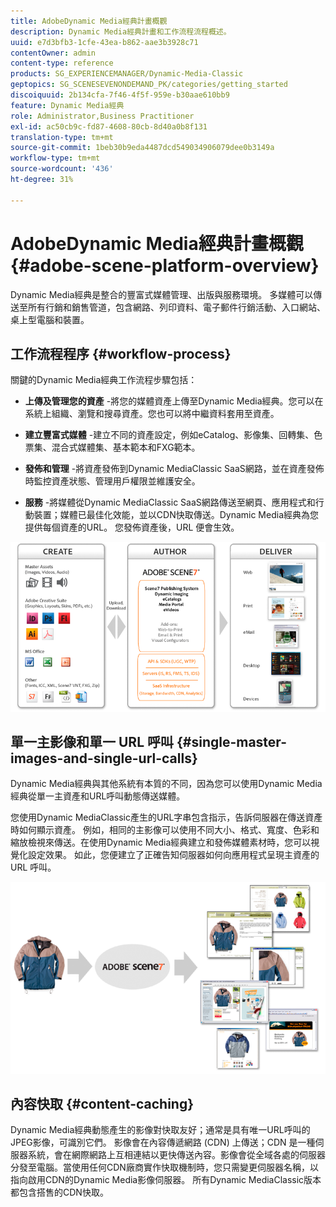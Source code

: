 ```yaml
---
title: AdobeDynamic Media經典計畫概觀
description: Dynamic Media經典計畫和工作流程流程概述。
uuid: e7d3bfb3-1cfe-43ea-b862-aae3b3928c71
contentOwner: admin
content-type: reference
products: SG_EXPERIENCEMANAGER/Dynamic-Media-Classic
geptopics: SG_SCENESEVENONDEMAND_PK/categories/getting_started
discoiquuid: 2b134cfa-7f46-4f5f-959e-b30aae610bb9
feature: Dynamic Media經典
role: Administrator,Business Practitioner
exl-id: ac50cb9c-fd87-4608-80cb-8d40a0b8f131
translation-type: tm+mt
source-git-commit: 1beb30b9eda4487dcd549034906079dee0b3149a
workflow-type: tm+mt
source-wordcount: '436'
ht-degree: 31%

---
```


# AdobeDynamic Media經典計畫概觀{#adobe-scene-platform-overview}

Dynamic Media經典是整合的豐富式媒體管理、出版與服務環境。 多媒體可以傳送至所有行銷和銷售管道，包含網路、列印資料、電子郵件行銷活動、入口網站、桌上型電腦和裝置。

## 工作流程程序 {#workflow-process}

關鍵的Dynamic Media經典工作流程步驟包括：

* **上傳及管理您的資產** -將您的媒體資產上傳至Dynamic Media經典。您可以在系統上組織、瀏覽和搜尋資產。您也可以將中繼資料套用至資產。

* **建立豐富式媒體** -建立不同的資產設定，例如eCatalog、影像集、回轉集、色票集、混合式媒體集、基本範本和FXG範本。

* **發佈和管理** -將資產發佈到Dynamic MediaClassic SaaS網路，並在資產發佈時監控資產狀態、管理用戶權限並維護安全。

* **服務** -將媒體從Dynamic MediaClassic SaaS網路傳送至網頁、應用程式和行動裝置；媒體已最佳化效能，並以CDN快取傳送。Dynamic Media經典為您提供每個資產的URL。 您發佈資產後，URL 便會生效。

![Dynamic Media經典工作流程程式](/help/assets/gs_workflow.png)

## 單一主影像和單一 URL 呼叫 {#single-master-images-and-single-url-calls}

Dynamic Media經典與其他系統有本質的不同，因為您可以使用Dynamic Media經典從單一主資產和URL呼叫動態傳送媒體。

您使用Dynamic MediaClassic產生的URL字串包含指示，告訴伺服器在傳送資產時如何顯示資產。 例如，相同的主影像可以使用不同大小、格式、寬度、色彩和縮放檢視來傳送。在使用Dynamic Media經典建立和發佈媒體素材時，您可以視覺化設定效果。 如此，您便建立了正確告知伺服器如何向應用程式呈現主資產的 URL 呼叫。

![Dynamic Media經典可以針對不同尺寸和格式的不同媒體提供相同的主影像。](/help/assets/gs_dynamic_publishing.png)

## 內容快取 {#content-caching}

Dynamic Media經典動態產生的影像對快取友好；通常是具有唯一URL呼叫的JPEG影像，可識別它們。 影像會在內容傳遞網路 (CDN) 上傳送；CDN 是一種伺服器系統，會在網際網路上互相連結以更快傳送內容。影像會從全域各處的伺服器分發至電腦。當使用任何CDN廠商實作快取機制時，您只需變更伺服器名稱，以指向啟用CDN的Dynamic Media影像伺服器。 所有Dynamic MediaClassic版本都包含搭售的CDN快取。
